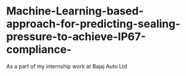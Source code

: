 # Machine-Learning-based-approach-for-predicting-sealing-pressure-to-achieve-IP67-compliance-
As a part of my internship work at Bajaj Auto Ltd
